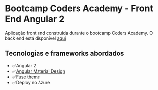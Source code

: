 # Bootcamp Coders Academy - Front End Angular 2

Aplicação front end construída durante o bootcamp Coders Academy. O back end está disponível [aqui](https://github.com/wallacemariadeandrade/coders-academy-bootcamp-turma-1)

## Tecnologias e frameworks abordados

- :white_check_mark:Angular 2
- :white_check_mark:[Angular Material Design](https://material.angular.io/)
- :white_check_mark:[Fuse theme](http://angular-material.fusetheme.com/apps/dashboards/analytics)
- :white_check_mark:Deploy no Azure
